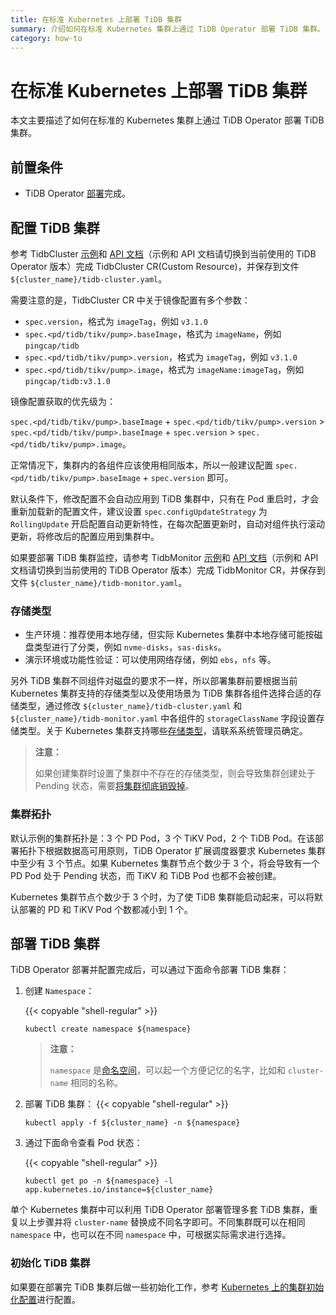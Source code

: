 ```yaml
---
title: 在标准 Kubernetes 上部署 TiDB 集群
summary: 介绍如何在标准 Kubernetes 集群上通过 TiDB Operator 部署 TiDB 集群。
category: how-to
---
```


# 在标准 Kubernetes 上部署 TiDB 集群

本文主要描述了如何在标准的 Kubernetes 集群上通过 TiDB Operator 部署 TiDB 集群。

## 前置条件

* TiDB Operator [部署](deploy-tidb-operator.md)完成。

## 配置 TiDB 集群

参考 TidbCluster [示例](https://github.com/pingcap/tidb-operator/blob/master/examples/basic/tidb-cluster.yaml)和 [API 文档](api-references.md)（示例和 API 文档请切换到当前使用的 TiDB Operator 版本）完成 TidbCluster CR(Custom Resource)，并保存到文件 `${cluster_name}/tidb-cluster.yaml`。

需要注意的是，TidbCluster CR 中关于镜像配置有多个参数：

- `spec.version`，格式为 `imageTag`，例如 `v3.1.0`
- `spec.<pd/tidb/tikv/pump>.baseImage`，格式为 `imageName`，例如 `pingcap/tidb`
- `spec.<pd/tidb/tikv/pump>.version`，格式为 `imageTag`，例如 `v3.1.0`
- `spec.<pd/tidb/tikv/pump>.image`，格式为 `imageName:imageTag`，例如 `pingcap/tidb:v3.1.0`

镜像配置获取的优先级为：

`spec.<pd/tidb/tikv/pump>.baseImage` + `spec.<pd/tidb/tikv/pump>.version` > `spec.<pd/tidb/tikv/pump>.baseImage` + `spec.version` > `spec.<pd/tidb/tikv/pump>.image`。

正常情况下，集群内的各组件应该使用相同版本，所以一般建议配置 `spec.<pd/tidb/tikv/pump>.baseImage` + `spec.version` 即可。

默认条件下，修改配置不会自动应用到 TiDB 集群中，只有在 Pod 重启时，才会重新加载新的配置文件，建议设置 `spec.configUpdateStrategy` 为 `RollingUpdate` 开启配置自动更新特性，在每次配置更新时，自动对组件执行滚动更新，将修改后的配置应用到集群中。

如果要部署 TiDB 集群监控，请参考 TidbMonitor [示例](https://github.com/pingcap/tidb-operator/blob/master/manifests/monitor/tidb-monitor.yaml)和 [API 文档](api-references.md)（示例和 API 文档请切换到当前使用的 TiDB Operator 版本）完成 TidbMonitor CR，并保存到文件 `${cluster_name}/tidb-monitor.yaml`。

### 存储类型

- 生产环境：推荐使用本地存储，但实际 Kubernetes 集群中本地存储可能按磁盘类型进行了分类，例如 `nvme-disks`，`sas-disks`。
- 演示环境或功能性验证：可以使用网络存储，例如 `ebs`，`nfs` 等。

另外 TiDB 集群不同组件对磁盘的要求不一样，所以部署集群前要根据当前 Kubernetes 集群支持的存储类型以及使用场景为 TiDB 集群各组件选择合适的存储类型，通过修改 `${cluster_name}/tidb-cluster.yaml` 和 `${cluster_name}/tidb-monitor.yaml` 中各组件的 `storageClassName` 字段设置存储类型。关于 Kubernetes 集群支持哪些[存储类型](configure-storage-class.md)，请联系系统管理员确定。

> **注意：**
>
> 如果创建集群时设置了集群中不存在的存储类型，则会导致集群创建处于 Pending 状态，需要[将集群彻底销毁掉](destroy-a-tidb-cluster.md)。

### 集群拓扑

默认示例的集群拓扑是：3 个 PD Pod，3 个 TiKV Pod，2 个 TiDB Pod。在该部署拓扑下根据数据高可用原则，TiDB Operator 扩展调度器要求 Kubernetes 集群中至少有 3 个节点。如果 Kubernetes 集群节点个数少于 3 个，将会导致有一个 PD Pod 处于 Pending 状态，而 TiKV 和 TiDB Pod 也都不会被创建。

Kubernetes 集群节点个数少于 3 个时，为了使 TiDB 集群能启动起来，可以将默认部署的 PD 和 TiKV Pod 个数都减小到 1 个。

## 部署 TiDB 集群

TiDB Operator 部署并配置完成后，可以通过下面命令部署 TiDB 集群：

1. 创建 `Namespace`：

    {{< copyable "shell-regular" >}}

    ```shell
    kubectl create namespace ${namespace}
    ```

    > **注意：**
    >
    > `namespace` 是[命名空间](https://kubernetes.io/docs/concepts/overview/working-with-objects/namespaces/)，可以起一个方便记忆的名字，比如和 `cluster-name` 相同的名称。

2. 部署 TiDB 集群：
    {{< copyable "shell-regular" >}}

    ``` shell
    kubectl apply -f ${cluster_name} -n ${namespace}
    ```

3. 通过下面命令查看 Pod 状态：

    {{< copyable "shell-regular" >}}

    ``` shell
    kubectl get po -n ${namespace} -l app.kubernetes.io/instance=${cluster_name}
    ```

单个 Kubernetes 集群中可以利用 TiDB Operator 部署管理多套 TiDB 集群，重复以上步骤并将 `cluster-name` 替换成不同名字即可。不同集群既可以在相同 `namespace` 中，也可以在不同 `namespace` 中，可根据实际需求进行选择。

### 初始化 TiDB 集群

如果要在部署完 TiDB 集群后做一些初始化工作，参考 [Kubernetes 上的集群初始化配置](initialize-a-cluster.md)进行配置。
